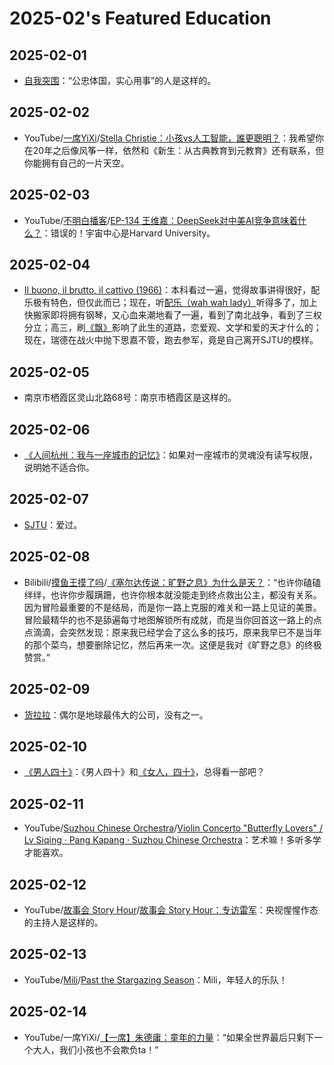 # 2025-02's Featured Education

## 2025-02-01

- [自我突围](https://book.douban.com/subject/36350823/)：“公忠体国，实心用事”的人是这样的。

## 2025-02-02

- YouTube/[一席YiXi](https://www.youtube.com/@yixi2028)/[Stella Christie：小孩vs人工智能，誰更聰明？](https://youtu.be/EVAa36WBlX8)：我希望你在20年之后像风筝一样，依然和《新生：从古典教育到元教育》还有联系，但你能拥有自己的一片天空。

## 2025-02-03

- YouTube/[不明白播客](https://www.youtube.com/@bumingbai)/[EP-134 王维嘉：DeepSeek对中美AI竞争意味着什么？](https://youtu.be/1_HIKfpX7gA)：错误的！宇宙中心是Harvard University。

## 2025-02-04

- [Il buono, il brutto, il cattivo (1966)](https://movie.douban.com/subject/1401118/)：本科看过一遍，觉得故事讲得很好，配乐极有特色，但仅此而已；现在，听[配乐（wah wah lady）](https://youtu.be/enuOArEfqGo)听得多了，加上快搬家即将拥有钢琴，又心血来潮地看了一遍，看到了南北战争，看到了三权分立；高三，刷[《飘》](https://book.douban.com/subject/33436187/)影响了此生的道路，恋爱观、文学和爱的天才什么的；现在，瑞德在战火中抛下思嘉不管，跑去参军，竟是自己离开SJTU的模样。

## 2025-02-05

- 南京市栖霞区灵山北路68号：南京市栖霞区是这样的。

## 2025-02-06

- [《人间杭州：我与一座城市的记忆》](https://book.douban.com/subject/35678114/)：如果对一座城市的灵魂没有读写权限，说明她不适合你。

## 2025-02-07

- [SJTU](https://www.sjtu.edu.cn/)：爱过。

## 2025-02-08

- Bilibili/[摸鱼王摸了吗](https://space.bilibili.com/315781946)/[《塞尔达传说：旷野之息》为什么是天？](https://www.bilibili.com/video/BV11z4y147zt/)：“也许你磕磕绊绊，也许你步履蹒跚，也许你根本就没能走到终点救出公主，都没有关系。因为冒险最重要的不是结局，而是你一路上克服的难关和一路上见证的美景。冒险最精华的也不是舔遍每寸地图解锁所有成就，而是当你回首这一路上的点点滴滴，会突然发现：原来我已经学会了这么多的技巧，原来我早已不是当年的那个菜鸟，想要删除记忆，然后再来一次。这便是我对《旷野之息》的终极赞赏。”

## 2025-02-09

- [货拉拉](https://www.huolala.cn/about_us.html)：偶尔是地球最伟大的公司，没有之一。

## 2025-02-10

- [《男人四十》](https://movie.douban.com/subject/1304530/)：《男人四十》和[《女人，四十》](https://movie.douban.com/subject/1308162/)，总得看一部吧？

## 2025-02-11

- YouTube/[Suzhou Chinese Orchestra](https://www.youtube.com/@suzhouco)/[Violin Concerto "Butterfly Lovers" / Lv Siqing · Pang Kapang · Suzhou Chinese Orchestra](https://youtu.be/brl33rd_v1I)：艺术嘛！多听多学才能喜欢。

## 2025-02-12

- YouTube/[故事会 Story Hour](https://www.youtube.com/@StoryHour)/[故事会 Story Hour：专访雷军](https://youtu.be/AoehDNliwt8)：央视惺惺作态的主持人是这样的。

## 2025-02-13

- YouTube/[Mili](https://www.youtube.com/@ProjectMili)/[Past the Stargazing Season](https://youtu.be/oOlWu15vzyE)：Mili，年轻人的乐队！

## 2025-02-14

- YouTube/一席YiXi/[【一席】朱德庸：童年的力量](https://youtu.be/NuJUaGjEofQ)：“如果全世界最后只剩下一个大人，我们小孩也不会欺负ta！”
